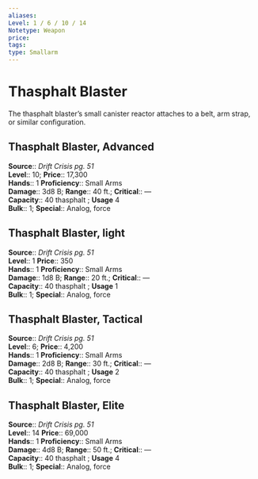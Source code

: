 ```yaml
---
aliases: 
Level: 1 / 6 / 10 / 14
Notetype: Weapon
price: 
tags: 
type: Smallarm
---
```


# Thasphalt Blaster

The thasphalt blaster’s small canister reactor attaches to a belt, arm strap, or similar configuration.  

## Thasphalt Blaster, Advanced

**Source**:: _Drift Crisis pg. 51_  
**Level**:: 10;
**Price**:: 17,300  
**Hands**:: 1
**Proficiency**:: Small Arms  
**Damage**:: 3d8 B; **Range**:: 40 ft.;
**Critical**:: —  
**Capacity**:: 40 thasphalt ; **Usage** 4  
**Bulk**:: 1;
**Special**:: Analog, force

## Thasphalt Blaster, light

**Source**:: _Drift Crisis pg. 51_  
**Level**:: 1
**Price**:: 350  
**Hands**:: 1
**Proficiency**:: Small Arms  
**Damage**:: 1d8 B; **Range**:: 20 ft.;
**Critical**:: —  
**Capacity**:: 40 thasphalt ; **Usage** 1  
**Bulk**:: 1;
**Special**:: Analog, force

## Thasphalt Blaster, Tactical

**Source**:: _Drift Crisis pg. 51_  
**Level**:: 6;
**Price**:: 4,200  
**Hands**:: 1
**Proficiency**:: Small Arms  
**Damage**:: 2d8 B; **Range**:: 30 ft.;
**Critical**:: —  
**Capacity**:: 40 thasphalt ; **Usage** 2  
**Bulk**:: 1;
**Special**:: Analog, force

## Thasphalt Blaster, Elite

**Source**:: _Drift Crisis pg. 51_  
**Level**:: 14
**Price**:: 69,000  
**Hands**:: 1
**Proficiency**:: Small Arms  
**Damage**:: 4d8 B; **Range**:: 50 ft.;
**Critical**:: —  
**Capacity**:: 40 thasphalt ; **Usage** 4  
**Bulk**:: 1;
**Special**:: Analog, force
